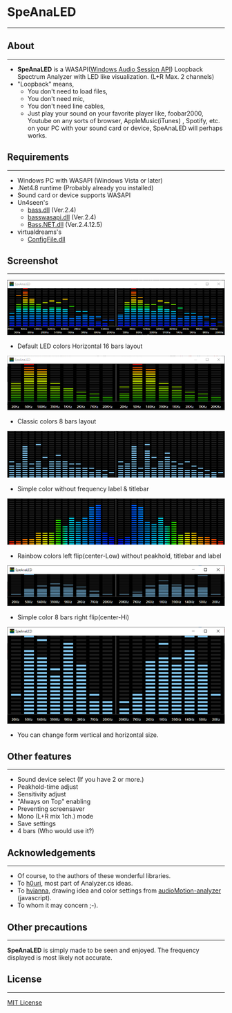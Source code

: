# SpeAnaLED
---
## About
***
- **SpeAnaLED** is a WASAPI([Windows Audio Session API](https://en.wikipedia.org/wiki/Technical_features_new_to_Windows_Vista#Audio_stack_architecture)) Loopback Spectrum Analyzer with LED like visualization. (L+R Max. 2 channels)
- "Loopback" means,
    - You don't need to load files,
    - You don't need mic,
    - You don't need line cables,
    - Just play your sound on your favorite player like, foobar2000, Youtube on any sorts of browser, AppleMusic(iTunes) , Spotify, etc. on your PC with your sound card or device, SpeAnaLED will perhaps works.
  
## Requirements
***
- Windows PC with WASAPI (Windows Vista or later)
- .Net4.8 runtime (Probably already you installed)
- Sound card or device supports WASAPI
- Un4seen's
    - [bass.dll](http://www.un4seen.com/download.php?bass24) (Ver.2.4)
    - [basswasapi.dll](http://www.un4seen.com/download.php?basswasapi24) (Ver.2.4)
    - [Bass.NET.dll](http://www.un4seen.com) (Ver.2.4.12.5)
- virtualdreams's
    - [ConfigFile.dll](https://www.nuget.org/packages/ConfigFile/1.0.9)
  
## Screenshot
***
<img src="./screenshot1.png"/>

- Default LED colors Horizontal 16 bars layout

<img src="./screenshot2.png"/>

- Classic colors 8 bars layout

<img src="./screenshot3.png"/>

- Simple color without frequency label & titlebar

<img src="./screenshot4.png"/>

- Rainbow colors left flip(center-Low) without peakhold, titlebar and label

<img src="./screenshot5.png"/>

- Simple color 8 bars  right flip(center-Hi)

<img src="./screenshot6.png"/>

- You can change form vertical and horizontal size.
  
## Other features
***
- Sound device select (If you have 2 or more.)
- Peakhold-time adjust
- Sensitivity adjust
- "Always on Top" enabling
- Preventing screensaver
- Mono (L+R mix 1ch.) mode
- Save settings
- 4 bars (Who would use it?)
  
## Acknowledgements
***
- Of course, to the authors of these wonderful libraries.
- To [h0uri](https://www.instructables.com/Audio-Spectrum-Software-C/), most part of Analyzer.cs ideas.
- To [hvianna](https://github.com/hvianna), drawing idea and color settings from [audioMotion-analyzer
](https://github.com/hvianna/audioMotion-analyzer)(javascript).
- To whom it may concern ;-).
  
## Other precautions
***
**SpeAnaLED** is simply made to be seen and enjoyed. The frequency displayed is most likely not accurate.
  
## License
***
[MIT License](./LICENSE.md)
